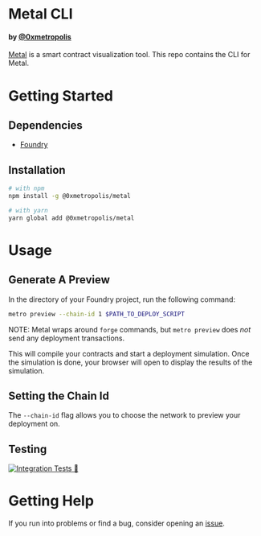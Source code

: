# Metal CLI

#### by [@0xmetropolis](https://twitter.com/0xMetropolis)

[Metal](https://metal.build/) is a smart contract visualization tool. This repo contains the CLI for
Metal.

# Getting Started

## Dependencies

- [Foundry](https://getfoundry.sh/)

## Installation

```bash
# with npm
npm install -g @0xmetropolis/metal

# with yarn
yarn global add @0xmetropolis/metal
```

# Usage

## Generate A Preview

In the directory of your Foundry project, run the following command:

```bash
metro preview --chain-id 1 $PATH_TO_DEPLOY_SCRIPT
```

NOTE: Metal wraps around `forge` commands, but `metro preview` does _not_ send any deployment
transactions.

This will compile your contracts and start a deployment simulation. Once the simulation is done,
your browser will open to display the results of the simulation.

## Setting the Chain Id

The `--chain-id` flag allows you to choose the network to preview your deployment on.

## Testing

[![Integration Tests 🌁](https://github.com/0xmetropolis/cli/actions/workflows/integrationTest.yml/badge.svg)](https://github.com/0xmetropolis/cli/actions/workflows/integrationTest.yml)

# Getting Help

If you run into problems or find a bug, consider opening an
[issue](https://github.com/0xmetropolis/cli/issues/new).
